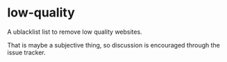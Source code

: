 # low-quality

A ublacklist list to remove low quality websites.

That is maybe a subjective thing, so discussion is encouraged through the issue
tracker.
